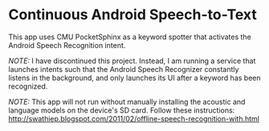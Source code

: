 Continuous Android Speech-to-Text
=================================

This app uses CMU PocketSphinx as a keyword spotter that activates the Android Speech Recognition intent.

*NOTE:*
I have discontinued this project. Instead, I am running a service that launches intents such that the Android Speech Recognizer constantly listens in the background, and only launches its UI after a keyword has been recognized.


*NOTE:*
This app will not run without manually installing the acoustic and language models on the device's SD card.
Follow these instructions: http://swathiep.blogspot.com/2011/02/offline-speech-recognition-with.html

